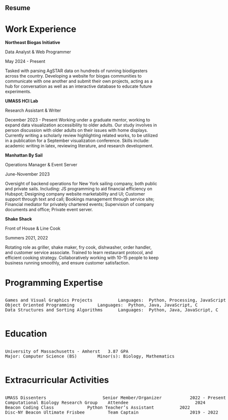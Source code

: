 
## Resume

<!-- div style="text-align: center;">
      <img src="https://github.com/Henry-WK/henry-wk.github.io/assets/152219380/644743a4-1010-45ad-83ec-152d4a763922" height="800" width ="1000">
</div !-->

# Work Experience	
**Northeast Biogas Initiative**

Data Analyst & Web Programmer    

May 2024 - Present

Tasked with parsing AgSTAR data on hundreds of running biodigesters across the country. Developing a website for biogas communities to communicate with one another and submit their own projects, acting as a hub for conversation as well as an interactive database to educate future experiments. 

**UMASS HCI Lab** 		

Research Assistant & Writer     

December 2023 - Present
Working under a graduate mentor, working to expand data visualization accessibility to older adults. Our study involves in person discussion 
with older adults on their issues with home displays. Currently writing a scholarly review highlighting related works, to be utilized in a 
publication for a September visualization conference. Skills include: academic writing in latex, reviewing literature, and research development.

**Manhattan By Sail**		

Operations Manager & Event Server    

June-November 2023

Oversight of backend operations for New York sailing company, both public and private sails. 
Including: JS programming to aid financial efficiency on Hubspot; Designing company website 
marketability and UI; Customer support through text and call; Bookings management through 
service site; Financial mediator for privately chartered events; Supervision of company 
documents and office; Private event server.

**Shake Shack**		

Front of House & Line Cook	

Summers 2021, 2022

Rotating role as griller, shake maker, fry cook, dishwasher, order handler, and customer service
associate. Trained to learn restaurant protocol, and efficient cooking strategy.  Collaboratively 
working with 10-15 people to keep business running smoothly, and ensure customer 
satisfaction.

# Programming Expertise 
<div style="width:800px;overflow:auto">
<pre>
Games and Visual Graphics Projects			Languages: 	Python, Processing, JavaScript
Object Oriented Programming			Languages:	Python, Java, JavaScript, C
Data Structures and Sorting Algorithms		Languages:	Python, Java, JavaScript, C
</pre>
</div>

# Education
<div style="width:800px;overflow:auto">
<pre>
University of Massachusetts - Amherst	3.87 GPA
Major: Computer Science (BS)		Minor(s): Biology, Mathematics
</pre>
</div>

# Extracurricular Activities
<div style="width:800px;overflow:auto">
<pre>
UMASS Dissenters 				      Senior Member/Organizer 		  	2022 - Present
Computational Biology Research Group	Attendee					      2024
Beacon Coding Class				Python Teacher’s Assistant			2022
Disc-NY Beacon Ultimate Frisbee 		Team Captain 					2019 - 2022
</pre>
</div>
